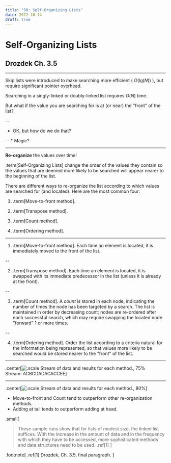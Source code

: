 ```yaml
---
title: "30: Self-Organizing Lists"
date: 2022-10-14
draft: true
---
```


# Self-Organizing Lists

## Drozdek Ch. 3.5

---

Skip lists were introduced to make searching more efficient ( $O(\textrm{lg}(N))$ ), but require significant pointer overhead.

Searching in a singly-linked or doubly-linked list requires $O(N)$ time.

But what if the value you are searching for is at (or near) the "front" of the list?

--

* OK, but how do we do that?

--
    * Magic?

---

**Re-organize** the values over time!

.term[Self-Organizing Lists] change the order of the values they contain so the values that are deemed more likely to be searched will appear nearer to the beginning of the list.

There are different ways to re-organize the list according to which values are searched for (and located).  Here are the most common four:

1. .term[Move-to-front method].

2. .term[Transpose method].

3. .term[Count method].

4. .term[Ordering method].

---

1. .term[Move-to-front method].  Each time an element is located, it is immediately moved to the front of the list.

--

2. .term[Transpose method].  Each time an element is located, it is swapped with its immediate predecessor in the list (unless it is already at the front).

--

3. .term[Count method].  A _count_ is stored in each node, indicating the number of times the node has been targeted by a search.  The list is maintained in order by decreasing count; nodes are re-ordered after each successful search, which may require swapping the located node "forward" 1 or more times.

--

4. .term[Ordering method].  Order the list according to a criteria natural for the information being represented, so that values more likely to be searched would be stored nearer to the "front" of the list.

---

.center[![:scale Stream of data and results for each method., 75%](../images/self-organizing_lists/self-organizing_lists_stream_and_results_table.png) <br>Stream: ACBCDADACACCEE]

---

.center[![:scale Stream of data and results for each method., 80%](../images/self-organizing_lists/self-organizing_lists_efficiency_comparison.png)]

* Move-to-front and Count tend to outperform other re-organization methods.
* Adding at tail tends to outperform adding at head.

.small[
> These sample runs show that for lists of modest size, the linked list suffices. With
> the increase in the amount of data and in the frequency with which they have to be
> accessed, more sophisticated methods and data structures need to be used. .ref[1]
]

.footnote[ 
.ref[1] Drozdek, Ch. 3.5, final paragraph.
]
